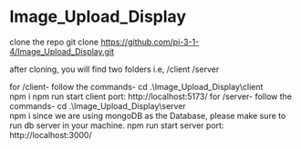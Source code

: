 # Image_Upload_Display

clone the repo
git clone https://github.com/pi-3-1-4/Image_Upload_Display.git

after cloning, you will find two folders i.e, 
 /client
 /server

for /client-
  follow the commands-
       cd .\Image_Upload_Display\client\
       npm i
       npm run start
       client port: http://localhost:5173/
for /server-
  follow the commands-
       cd .\Image_Upload_Display\server\
       npm i
       since we are using mongoDB as the Database, please make sure to run db server in your machine.
       npm run start
       server port: http://localhost:3000/
